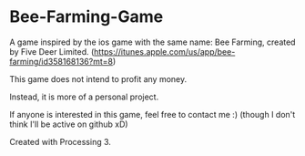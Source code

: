 # Bee-Farming-Game
A game inspired by the ios game with the same name: Bee Farming, created by Five Deer Limited.
(https://itunes.apple.com/us/app/bee-farming/id358168136?mt=8)

This game does not intend to profit any money.

Instead, it is more of a personal project.

If anyone is interested in this game, feel free to contact me :) (though I don't think I'll be active on github xD)

Created with Processing 3.
